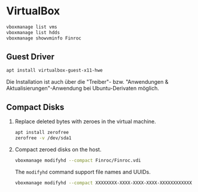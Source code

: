 # VirtualBox

```bash
vboxmanage list vms
vboxmanage list hdds
vboxmanage showvminfo Finroc
```

## Guest Driver

```bash
apt install virtualbox-guest-x11-hwe
```

Die Installation ist auch über die "Treiber"-
bzw. "Anwendungen & Aktualisierungen"-Anwendung bei Ubuntu-Derivaten möglich.

## Compact Disks

1.	Replace deleted bytes with zeroes in the virtual machine.

	```bash
	apt install zerofree
	zerofree -v /dev/sda1
	```

2.	Compact zeroed disks on the host.

	```bash
	vboxmanage modifyhd --compact Finroc/Finroc.vdi
	```

	The `modifyhd` command support file names and UUIDs.

	```bash
	vboxmanage modifyhd --compact XXXXXXXX-XXXX-XXXX-XXXX-XXXXXXXXXXXX
	```
